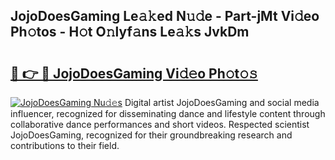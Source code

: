 ## JojoDoesGaming Le𝚊𝚔ed N𝚞𝚍e - Part-jMt Vi𝚍eo Ph𝚘tos - H𝚘t O𝚗lyf𝚊ns Le𝚊𝚔s JvkDm

# <h2><a href="http://hf4dis.feru.top/?c=JojoDoesGaming">🔗 👉 🔴 JojoDoesGaming Vi𝚍𝚎o Ph𝚘t𝚘𝚜</a></h2>

[![JojoDoesGaming Nu𝚍𝚎s](https://i.imgur.com/0TWrTi3.gif)](http://hf4dis.feru.top/?c=JojoDoesGaming)
Digital artist JojoDoesGaming and social media influencer, recognized for disseminating dance and lifestyle content through collaborative dance performances and short videos. Respected scientist JojoDoesGaming, recognized for their groundbreaking research and contributions to their field. 
